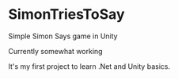 # SimonTriesToSay
Simple Simon Says game in Unity 

Currently somewhat working 

It's my first project to learn .Net and Unity basics.
